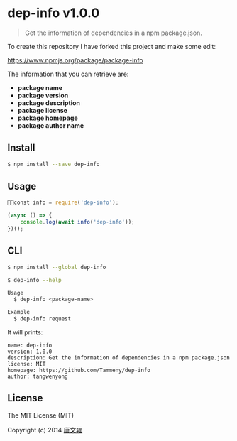 # dep-info  v1.0.0

> Get the information of dependencies in a npm package.json.

To create this repository I have forked this project and make some edit:

https://www.npmjs.org/package/package-info

The information that you can retrieve are:
- <b>package name</b>
- <b>package version</b>
- <b>package description</b>
- <b>package license</b>
- <b>package homepage</b>
- <b>package author name</b>

## Install

```sh
$ npm install --save dep-info
```


## Usage

```js
const info = require('dep-info');

(async () => {
    console.log(await info('dep-info'));
})();
```

## CLI

```sh
$ npm install --global dep-info
```

```sh
$ dep-info --help

Usage
  $ dep-info <package-name>

Example
  $ dep-info request
```

It will prints:
```
name: dep-info
version: 1.0.0
description: Get the information of dependencies in a npm package.json
license: MIT
homepage: https://github.com/Tammeny/dep-info
author: tangwenyong
```

## License

The MIT License (MIT)

Copyright (c) 2014 [唐文雍](https://www.tangwenyong.com)
